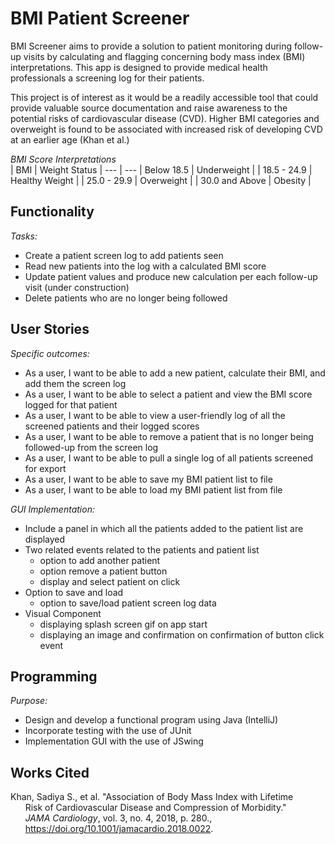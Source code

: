 # BMI Patient Screener

BMI Screener aims to provide a solution to patient monitoring 
during follow-up visits by calculating and 
flagging concerning body mass index (BMI) interpretations. This app is 
designed to provide medical health professionals a screening log 
for their patients. 

This project is of interest as it would be a readily accessible tool
that could provide valuable source documentation
and raise awareness to the potential risks of 
cardiovascular disease (CVD). Higher BMI categories
and overweight is found to be associated with 
increased risk of developing CVD at an earlier age (Khan et al.)

*BMI Score Interpretations* <br />
| BMI | Weight Status | 
 --- | --- 
| Below 18.5 | Underweight |
| 18.5 - 24.9 | Healthy Weight |
| 25.0 - 29.9 | Overweight |
| 30.0 and Above | Obesity |

## Functionality

*Tasks:*
- Create a patient screen log to add patients seen
- Read new patients into the log with a calculated BMI score
- Update patient values and produce new calculation per each follow-up visit (under construction)
- Delete patients who are no longer being followed

## User Stories

*Specific outcomes:*
- As a user, I want to be able to add a new patient, calculate their BMI, and add them the screen log
- As a user, I want to be able to select a patient and view the BMI score logged for that patient
- As a user, I want to be able to view a user-friendly log of all the screened patients and their logged scores
- As a user, I want to be able to remove a patient that is no longer being followed-up from the screen log
- As a user, I want to be able to pull a single log of all patients screened for export
- As a user, I want to be able to save my BMI patient list to file
- As a user, I want to be able to load my BMI patient list from file

*GUI Implementation:*
- Include a panel in which all the patients added to the patient list are displayed
- Two related events related to the patients and patient list
  - option to add another patient
  - option remove a patient button
  - display and select patient on click
- Option to save and load
  - option to save/load patient screen log data
- Visual Component
  - displaying splash screen gif on app start
  - displaying an image and confirmation on confirmation of button click event
  
## Programming 

*Purpose:*
- Design and develop a functional program using Java (IntelliJ)
- Incorporate testing with the use of JUnit
- Implementation GUI with the use of JSwing

## Works Cited

Khan, Sadiya S., et al. "Association of Body Mass Index with Lifetime <br />
&nbsp;&nbsp;&nbsp;&nbsp;&nbsp;&nbsp;Risk of Cardiovascular Disease and Compression of Morbidity."<br />
&nbsp;&nbsp;&nbsp;&nbsp;&nbsp;&nbsp;*JAMA Cardiology*, vol. 3, no. 4, 2018, p. 280., <br />
&nbsp;&nbsp;&nbsp;&nbsp;&nbsp;&nbsp;https://doi.org/10.1001/jamacardio.2018.0022.

